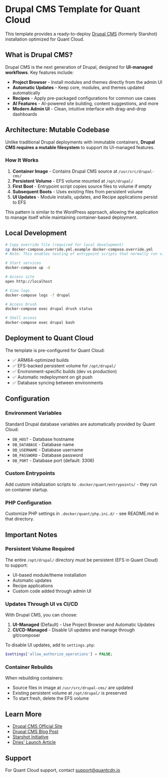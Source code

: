 # Drupal CMS Template for Quant Cloud

This template provides a ready-to-deploy [Drupal CMS](https://www.acquia.com/blog/drupal-cms) (formerly Starshot) installation optimized for Quant Cloud.

## What is Drupal CMS?

Drupal CMS is the next generation of Drupal, designed for **UI-managed workflows**. Key features include:

- **Project Browser** - Install modules and themes directly from the admin UI
- **Automatic Updates** - Keep core, modules, and themes updated automatically
- **Recipes** - Apply pre-packaged configurations for common use cases
- **AI Features** - AI-powered site building, content suggestions, and more
- **Modern Admin UI** - Clean, intuitive interface with drag-and-drop dashboards

## Architecture: Mutable Codebase

Unlike traditional Drupal deployments with immutable containers, **Drupal CMS requires a mutable filesystem** to support its UI-managed features.

### How It Works

1. **Container Image** - Contains Drupal CMS source at `/usr/src/drupal-cms/`
2. **Persistent Volume** - EFS volume mounted at `/opt/drupal/`
3. **First Boot** - Entrypoint script copies source files to volume if empty
4. **Subsequent Boots** - Uses existing files from persistent volume
5. **UI Updates** - Module installs, updates, and Recipe applications persist to EFS

This pattern is similar to the WordPress approach, allowing the application to manage itself while maintaining container-based deployment.

## Local Development

```bash
# Copy override file (required for local development)
cp docker-compose.override.yml.example docker-compose.override.yml
# Note: This enables testing of entrypoint scripts that normally run via Quant Cloud's platform wrapper

# Start services
docker-compose up -d

# Access site
open http://localhost

# View logs
docker-compose logs -f drupal

# Access Drush
docker-compose exec drupal drush status

# Shell access
docker-compose exec drupal bash
```

## Deployment to Quant Cloud

The template is pre-configured for Quant Cloud:

- ✅ ARM64-optimized builds
- ✅ EFS-backed persistent volume for `/opt/drupal/`
- ✅ Environment-specific builds (dev vs production)
- ✅ Automatic redeployment on git push
- ✅ Database syncing between environments

## Configuration

### Environment Variables

Standard Drupal database variables are automatically provided by Quant Cloud:

- `DB_HOST` - Database hostname
- `DB_DATABASE` - Database name
- `DB_USERNAME` - Database username
- `DB_PASSWORD` - Database password
- `DB_PORT` - Database port (default: 3306)

### Custom Entrypoints

Add custom initialization scripts to `.docker/quant/entrypoints/` - they run on container startup.

### PHP Configuration

Customize PHP settings in `.docker/quant/php.ini.d/` - see README.md in that directory.

## Important Notes

### Persistent Volume Required

The entire `/opt/drupal/` directory must be persistent (EFS in Quant Cloud) to support:
- UI-based module/theme installation
- Automatic updates
- Recipe applications
- Custom code added through admin UI

### Updates Through UI vs CI/CD

With Drupal CMS, you can choose:

1. **UI-Managed** (Default) - Use Project Browser and Automatic Updates
2. **CI/CD-Managed** - Disable UI updates and manage through git/composer

To disable UI updates, add to `settings.php`:
```php
$settings['allow_authorize_operations'] = FALSE;
```

### Container Rebuilds

When rebuilding containers:
- Source files in image at `/usr/src/drupal-cms/` are updated
- Existing persistent volume at `/opt/drupal/` is preserved
- To start fresh, delete the EFS volume

## Learn More

- [Drupal CMS Official Site](https://new.drupal.org/drupal-cms)
- [Drupal CMS Blog Post](https://www.acquia.com/blog/drupal-cms)
- [Starshot Initiative](https://drupal.org/about/starshot)
- [Dries' Launch Article](https://dri.es/drupal-cms-1-released)

## Support

For Quant Cloud support, contact [support@quantcdn.io](mailto:support@quantcdn.io)
